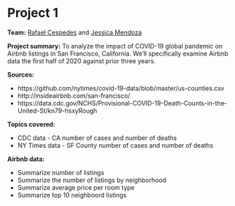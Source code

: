 # Project 1
<b>Team:</b> <a href="https://github.com/RafaelCespedes1/Data-Analytics-Boot-Camp/tree/master/Project_1_AirBnB" target="_blank">Rafael Cespedes</a> and <a href="https://github.com/mendozajy/FinalGroupProject" target="_blank">Jessica Mendoza</a>

<b>Project summary:</b> To analyze the impact of COVID-19 global pandemic on Airbnb listings in San Francisco, California. We’ll specifically examine Airbnb data the first half of 2020 against prior three years.

<b>Sources:</b>
<ul>
<li>https://github.com/nytimes/covid-19-data/blob/master/us-counties.csv</li>
<li>http://insideairbnb.com/san-francisco/</li>
<li>https://data.cdc.gov/NCHS/Provisional-COVID-19-Death-Counts-in-the-United-St/kn79-hsxyRough</li>
</ul>

<b>Topics covered:</b>
<ul>
<li>CDC data - CA number of cases and number of deaths</li>
<li>NY Times data - SF County number of cases and number of deaths</li>
</ul>

<b>Airbnb data:</b>
<ul>
<li>Summarize number of listings</li>
<li>Summarize the number of listings by neighborhood</li>
<li>Summarize average price per room type</li>
<li>Summarize top 10 neighboord listings</li>
</ul>